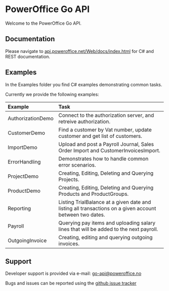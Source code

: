 # PowerOffice Go API

Welcome to the PowerOffice Go API.

## Documentation

Please navigate to [api.poweroffice.net/Web/docs/index.html](https://api.poweroffice.net/Web/docs/index.html) for C# and REST documentation.

## Examples

In the Examples folder you find C# examples demonstrating common tasks.

Currently we provide the following examples:

Example             | Task
:-------------------|:---------------
AuthorizationDemo   | Connect to the authorization server, and retreive authorization.
CustomerDemo        | Find a customer by Vat number, update customer and get list of customers.
ImportDemo          | Upload and post a Payroll Journal, Sales Order Import and CustomerInvoicesImport.
ErrorHandling       | Demonstrates how to handle common error scenarios.
ProjectDemo         | Creating, Editing, Deleting and Querying Projects.
ProductDemo         | Creating, Editing, Deleting and Querying Products and ProductGroups.
Reporting           | Listing TrialBalance at a given date and listing all transactions on a given account between two dates.
Payroll	            | Querying pay items and uploading salary lines that will be added to the next payroll.
OutgoingInvoice     | Creating, editing and querying outgoing invoices.

## Support

Developer support is provided via e-mail: [go-api@poweroffice.no](mailto:go-api@poweroffice.no)

Bugs and issues can be reported using the [github issue tracker](https://github.com/PowerOffice/go-api/issues)
